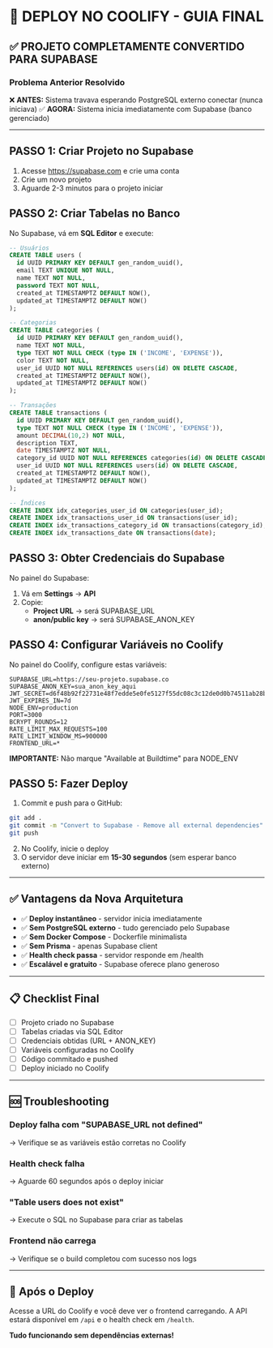 # 🚀 DEPLOY NO COOLIFY - GUIA FINAL

## ✅ PROJETO COMPLETAMENTE CONVERTIDO PARA SUPABASE

### Problema Anterior Resolvido
❌ **ANTES:** Sistema travava esperando PostgreSQL externo conectar (nunca iniciava)
✅ **AGORA:** Sistema inicia imediatamente com Supabase (banco gerenciado)

---

## PASSO 1: Criar Projeto no Supabase

1. Acesse https://supabase.com e crie uma conta
2. Crie um novo projeto
3. Aguarde 2-3 minutos para o projeto iniciar

## PASSO 2: Criar Tabelas no Banco

No Supabase, vá em **SQL Editor** e execute:

```sql
-- Usuários
CREATE TABLE users (
  id UUID PRIMARY KEY DEFAULT gen_random_uuid(),
  email TEXT UNIQUE NOT NULL,
  name TEXT NOT NULL,
  password TEXT NOT NULL,
  created_at TIMESTAMPTZ DEFAULT NOW(),
  updated_at TIMESTAMPTZ DEFAULT NOW()
);

-- Categorias
CREATE TABLE categories (
  id UUID PRIMARY KEY DEFAULT gen_random_uuid(),
  name TEXT NOT NULL,
  type TEXT NOT NULL CHECK (type IN ('INCOME', 'EXPENSE')),
  color TEXT NOT NULL,
  user_id UUID NOT NULL REFERENCES users(id) ON DELETE CASCADE,
  created_at TIMESTAMPTZ DEFAULT NOW(),
  updated_at TIMESTAMPTZ DEFAULT NOW()
);

-- Transações
CREATE TABLE transactions (
  id UUID PRIMARY KEY DEFAULT gen_random_uuid(),
  type TEXT NOT NULL CHECK (type IN ('INCOME', 'EXPENSE')),
  amount DECIMAL(10,2) NOT NULL,
  description TEXT,
  date TIMESTAMPTZ NOT NULL,
  category_id UUID NOT NULL REFERENCES categories(id) ON DELETE CASCADE,
  user_id UUID NOT NULL REFERENCES users(id) ON DELETE CASCADE,
  created_at TIMESTAMPTZ DEFAULT NOW(),
  updated_at TIMESTAMPTZ DEFAULT NOW()
);

-- Índices
CREATE INDEX idx_categories_user_id ON categories(user_id);
CREATE INDEX idx_transactions_user_id ON transactions(user_id);
CREATE INDEX idx_transactions_category_id ON transactions(category_id);
CREATE INDEX idx_transactions_date ON transactions(date);
```

## PASSO 3: Obter Credenciais do Supabase

No painel do Supabase:
1. Vá em **Settings** → **API**
2. Copie:
   - **Project URL** → será SUPABASE_URL
   - **anon/public key** → será SUPABASE_ANON_KEY

## PASSO 4: Configurar Variáveis no Coolify

No painel do Coolify, configure estas variáveis:

```
SUPABASE_URL=https://seu-projeto.supabase.co
SUPABASE_ANON_KEY=sua_anon_key_aqui
JWT_SECRET=d6f48b92f22731e48f7edde5e0fe5127f55dc08c3c12de0d0b74511ab28bee8c
JWT_EXPIRES_IN=7d
NODE_ENV=production
PORT=3000
BCRYPT_ROUNDS=12
RATE_LIMIT_MAX_REQUESTS=100
RATE_LIMIT_WINDOW_MS=900000
FRONTEND_URL=*
```

**IMPORTANTE:** Não marque "Available at Buildtime" para NODE_ENV

## PASSO 5: Fazer Deploy

1. Commit e push para o GitHub:
```bash
git add .
git commit -m "Convert to Supabase - Remove all external dependencies"
git push
```

2. No Coolify, inicie o deploy
3. O servidor deve iniciar em **15-30 segundos** (sem esperar banco externo)

---

## ✅ Vantagens da Nova Arquitetura

- ✅ **Deploy instantâneo** - servidor inicia imediatamente
- ✅ **Sem PostgreSQL externo** - tudo gerenciado pelo Supabase
- ✅ **Sem Docker Compose** - Dockerfile minimalista
- ✅ **Sem Prisma** - apenas Supabase client
- ✅ **Health check passa** - servidor responde em /health
- ✅ **Escalável e gratuito** - Supabase oferece plano generoso

---

## 📋 Checklist Final

- [ ] Projeto criado no Supabase
- [ ] Tabelas criadas via SQL Editor
- [ ] Credenciais obtidas (URL + ANON_KEY)
- [ ] Variáveis configuradas no Coolify
- [ ] Código commitado e pushed
- [ ] Deploy iniciado no Coolify

---

## 🆘 Troubleshooting

### Deploy falha com "SUPABASE_URL not defined"
→ Verifique se as variáveis estão corretas no Coolify

### Health check falha
→ Aguarde 60 segundos após o deploy iniciar

### "Table users does not exist"
→ Execute o SQL no Supabase para criar as tabelas

### Frontend não carrega
→ Verifique se o build completou com sucesso nos logs

---

## 🎉 Após o Deploy

Acesse a URL do Coolify e você deve ver o frontend carregando.
A API estará disponível em `/api` e o health check em `/health`.

**Tudo funcionando sem dependências externas!**
